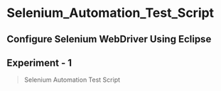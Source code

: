 # Selenium_Automation_Test_Script

## Configure Selenium WebDriver Using Eclipse

## Experiment - 1

>Selenium Automation Test Script
